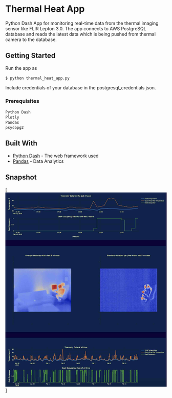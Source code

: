 # Thermal Heat App

Python Dash App for monitoring real-time data from the thermal imaging sensor like FLIR Lepton 3.0. The app connects to AWS PostgreSQL database and reads the latest data which is being pushed from thermal camera to the database. 

## Getting Started

Run the app as

```
$ python thermal_heat_app.py
```
Include credentials of your database in the postgresql_credentials.json.

### Prerequisites

```
Python Dash
Plotly
Pandas
psycopg2
```

## Built With

* [Python Dash](https://plot.ly/products/dash/) - The web framework used
* [Pandas](https://pandas.pydata.org/) - Data Analytics

## Snapshot

[![](./images/app_snapshot.jpg)]
